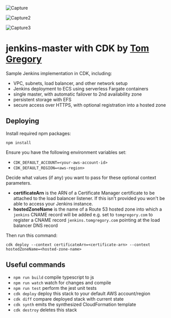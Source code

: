 
![Capture](https://user-images.githubusercontent.com/53549619/180184367-29832c91-208c-45b6-b499-6e65668a8956.PNG)

![Capture2](https://user-images.githubusercontent.com/53549619/180184390-06217e43-dd56-4fc2-b91b-1e4338dadb74.PNG)

![Capture3](https://user-images.githubusercontent.com/53549619/180184420-f2dd6ae3-d750-49e9-ba72-f784e71783bd.PNG)

# jenkins-master with CDK by [Tom Gregory](https://tomgregory.com/deploying-jenkins-into-aws-ecs-using-cdk/)

Sample Jenkins implementation in CDK, including:

* VPC, subnets, load balancer, and other network setup
* Jenkins deployment to ECS using serverless Fargate containers
* single master, with automatic failover to 2nd availability zone
* persistent storage with EFS
* secure access over HTTPS, with optional registration into a hosted zone

## Deploying

Install required npm packages:

`npm install`

Ensure you have the following environment variables set:
* `CDK_DEFAULT_ACCOUNT=<your-aws-account-id>`
* `CDK_DEFAULT_REGION=<aws-region>`

Decide what values (if any) you want to pass for these optional context parameters.

* **certificateArn** is the ARN of a Certificate Manager certificate to be attached to the load balancer listener.
  If this isn't provided you won't be able to access your Jenkins instance.
* **hostedZoneName** is the name of a Route 53 hosted zone into which a `jenkins` CNAME record will be added e.g. set
to `tomgregory.com` to register a CNAME record `jenkins.tomgregory.com` pointing at the load balancer DNS record

Then run this command:

`cdk deploy --context certificateArn=<certificate-arn> --context hostedZoneName=<hosted-zone-name>`

## Useful commands

 * `npm run build`   compile typescript to js
 * `npm run watch`   watch for changes and compile
 * `npm run test`    perform the jest unit tests
 * `cdk deploy`      deploy this stack to your default AWS account/region
 * `cdk diff`        compare deployed stack with current state
 * `cdk synth`       emits the synthesized CloudFormation template
 * `cdk destroy`     deletes this stack    

